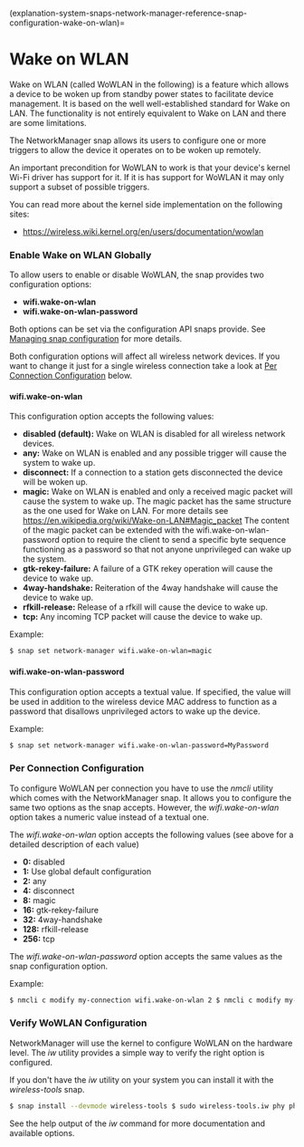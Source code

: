(explanation-system-snaps-network-manager-reference-snap-configuration-wake-on-wlan)=
# Wake on WLAN


Wake on WLAN (called WoWLAN in the following) is a feature which allows a device to be woken up from standby power states to facilitate device management. It is based on the well well-established standard for Wake on LAN. The functionality is not entirely equivalent to Wake on LAN and there are some limitations.

The NetworkManager snap allows its users to configure one or more triggers to allow the device it operates on to be woken up remotely.

An important precondition for WoWLAN to work is that your device's kernel Wi-Fi driver has support for it. If it is has support for WoWLAN it may only support a subset of possible triggers.

You can read more about the kernel side implementation on the following sites:

* https://wireless.wiki.kernel.org/en/users/documentation/wowlan

### Enable Wake on WLAN Globally

To allow users to enable or disable WoWLAN, the snap provides two configuration options:

* **wifi.wake-on-wlan**
* **wifi.wake-on-wlan-password**

Both options can be set via the configuration API snaps provide. See [Managing snap configuration](https://snapcraft.io/docs/configuration-in-snaps) for more details.

Both configuration options will affect all wireless network devices. If you want to change it just for a single wireless connection take a look at [Per Connection Configuration](/t/wake-on-wlan/19938#heading--per) below.

#### wifi.wake-on-wlan

This configuration option accepts the following values:

* **disabled (default):**  Wake on WLAN is disabled for all wireless network devices.
* **any:**  Wake on WLAN is enabled and any possible trigger will cause the system to wake up.
* **disconnect:**  If a connection to a station gets disconnected the device will be woken up.
* **magic:**  Wake on WLAN is enabled and only a received magic packet will cause the system to wake up. The magic packet has the same structure as the one used for Wake on LAN. For more details see https://en.wikipedia.org/wiki/Wake-on-LAN#Magic_packet The content of the magic packet can be extended with the wifi.wake-on-wlan-password option to require the client to send a specific byte sequence functioning as a password so that not anyone unprivileged can wake up the system.
* **gtk-rekey-failure:**  A failure of a GTK rekey operation will cause the device to wake up.
* **4way-handshake:**  Reiteration of the 4way handshake will cause the device to wake up.
* **rfkill-release:**  Release of a rfkill will cause the device to wake up.
* **tcp:**  Any incoming TCP packet will cause the device to wake up.

Example:

```bash
$ snap set network-manager wifi.wake-on-wlan=magic
```

#### wifi.wake-on-wlan-password

This configuration option accepts a textual value. If specified, the value will be used in addition to the wireless device MAC address to function as a password that disallows unprivileged actors to wake up the device.

Example:
```bash
$ snap set network-manager wifi.wake-on-wlan-password=MyPassword
```
<h3 id='heading--per'>Per Connection Configuration</h3>

To configure WoWLAN per connection you have to use the  *nmcli*  utility which comes with the NetworkManager snap. It allows you to configure the same two options as the snap accepts. However, the  *wifi.wake-on-wlan*  option takes a numeric value instead of a textual one.

The  *wifi.wake-on-wlan*  option accepts the following values (see above for a detailed description of each value)

* **0:**  disabled
* **1:**  Use global default configuration
* **2:**  any
* **4:**  disconnect
* **8:**  magic
* **16:**  gtk-rekey-failure
* **32:**  4way-handshake
* **128:**  rfkill-release
* **256:**  tcp

The  *wifi.wake-on-wlan-password*  option accepts the same values as the snap configuration option.

Example:
```bash
$ nmcli c modify my-connection wifi.wake-on-wlan 2 $ nmcli c modify my-connection wifi.wake-on-wlan-password Test1234
```
### Verify WoWLAN Configuration

NetworkManager will use the kernel to configure WoWLAN on the hardware level. The  *iw*  utility provides a simple way to verify the right option is configured.

If you don't have the  *iw*  utility on your system you can install it with the  *wireless-tools*  snap.
```bash
$ snap install --devmode wireless-tools $ sudo wireless-tools.iw phy phy0 wowlan show WoWLAN is enabled: * wake up on magic packet
```
See the help output of the  *iw*  command for more documentation and available options.

